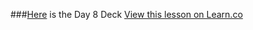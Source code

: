 ###[Here](https://docs.google.com/presentation/d/1dMWapRSQSgaxv1ePUNYykmWB8s6aMfalFRHv5DXJYX4/edit?usp=sharing) is the Day 8 Deck
<a href='https://learn.co/lessons/hs-ruby1-unit8-deck' data-visibility='hidden'>View this lesson on Learn.co</a>

